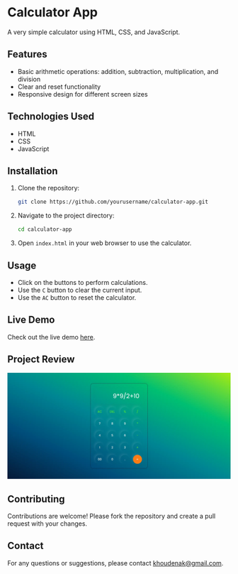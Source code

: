 # Calculator App

A very simple calculator using HTML, CSS, and JavaScript.

## Features

- Basic arithmetic operations: addition, subtraction, multiplication, and division
- Clear and reset functionality
- Responsive design for different screen sizes

## Technologies Used

- HTML
- CSS
- JavaScript

## Installation

1. Clone the repository:
    ```bash
    git clone https://github.com/yourusername/calculator-app.git
    ```
2. Navigate to the project directory:
    ```bash
    cd calculator-app
    ```
3. Open `index.html` in your web browser to use the calculator.

## Usage

- Click on the buttons to perform calculations.
- Use the `C` button to clear the current input.
- Use the `AC` button to reset the calculator.

## Live Demo

Check out the live demo [here](https://abdellahak.github.io/calculator-app/).

## Project Review

![Project Review](./images/calculator-app.webp)

## Contributing

Contributions are welcome! Please fork the repository and create a pull request with your changes.

## Contact

For any questions or suggestions, please contact [khoudenak@gmail.com](mailto:khoudenak@gmail.com).
